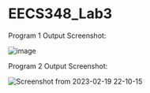 # EECS348_Lab3
Program 1 Output Screenshot:

![image](https://user-images.githubusercontent.com/123654992/218614245-19a80c74-8ff3-4eeb-8367-c97f5b12ae85.png)

Program 2 Output Screenshot:

![Screenshot from 2023-02-19 22-10-15](https://user-images.githubusercontent.com/123654992/220007772-d45ab997-1b60-4374-a1ab-f7c677b6631f.png)
